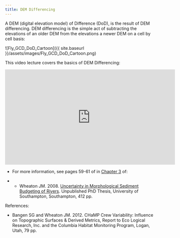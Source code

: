 ```yaml
---
title: DEM Differencing
---
```


A DEM (digital elevation model) of Difference (DoD), is the result of DEM differencing. DEM differencing is the simple act of subtracting the elevations of an older DEM from the elevations a newer DEM on a cell by cell basis:

![Fly_GCD_DoD_Cartoon]({{ site.baseurl }}/assets/images/Fly_GCD_DoD_Cartoon.png)

This video lecture covers the basics of DEM Differencing:

<iframe width="560" height="315" src="https://www.youtube.com/embed/U_0LqAfbZds" frameborder="0" gesture="media" allow="encrypted-media" allowfullscreen></iframe>

- For more information, see pages 59-61 of in [Chapter 3](http://www.gis.usu.edu/~jwheaton/Downloads/Thesis/JMWthesis_V7_LR_Chapter03.pdf) of: 

- -  Wheaton JM. 2008. [Uncertainty in Morphological Sediment Budgeting of Rivers](http://www.joewheaton.org/Home/research/projects-1/morphological-sediment-budgeting/phdthesis). Unpublished PhD Thesis, University of Southampton, Southampton, 412 pp.

References:

- Bangen SG and Wheaton JM. 2012. CHaMP Crew Variability: Influence on Topographic Surfaces & Derived Metrics, Report to Eco Logical Research, Inc. and the Columbia Habitat Monitoring Program, Logan, Utah, 79 pp.

